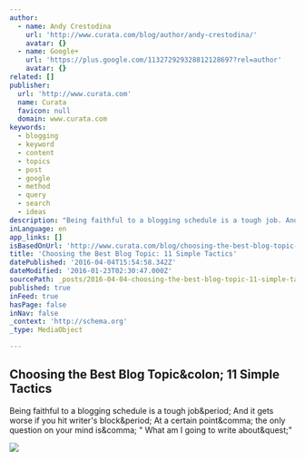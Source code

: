 ```yaml
---
author:
  - name: Andy Crestodina
    url: 'http://www.curata.com/blog/author/andy-crestodina/'
    avatar: {}
  - name: Google+
    url: 'https://plus.google.com/113272929328812128697?rel=author'
    avatar: {}
related: []
publisher:
  url: 'http://www.curata.com'
  name: Curata
  favicon: null
  domain: www.curata.com
keywords:
  - blogging
  - keyword
  - content
  - topics
  - post
  - google
  - method
  - query
  - search
  - ideas
description: "Being faithful to a blogging schedule is a tough job. And it gets worse if you hit writer's block. At a certain point, the only question on your mind is, \" What am I going to write about?\""
inLanguage: en
app_links: []
isBasedOnUrl: 'http://www.curata.com/blog/choosing-the-best-blog-topic-11-simple-tactics/?mkt_tok=3RkMMJWWfF9wsRoivKrBZKXonjHpfsX57%2B8oX6OwlMI/0ER3fOvrPUfGjI4CScFmI%2BSLDwEYGJlv6SgFSbDBMah21LgFWxk%3D&utm_content=buffer806e0&utm_medium=social&utm_source=facebook.com&utm_campaign=buffer'
title: 'Choosing the Best Blog Topic: 11 Simple Tactics'
datePublished: '2016-04-04T15:54:58.342Z'
dateModified: '2016-01-23T02:30:47.000Z'
sourcePath: _posts/2016-04-04-choosing-the-best-blog-topic-11-simple-tactics.md
published: true
inFeed: true
hasPage: false
inNav: false
_context: 'http://schema.org'
_type: MediaObject

---
```

<article style=""><h1>Choosing the Best Blog Topic&amp;colon; 11 Simple Tactics</h1><p>Being faithful to a blogging schedule is a tough job&amp;period; And it gets worse if you hit writer's block&amp;period; At a certain point&amp;comma; the only question on your mind is&amp;comma; " What am I going to write about&amp;quest;"</p><img src="http://www.curata.com/blog/wp-content/uploads/2016/01/588x315xsemrush.png.pagespeed.ic.pBkmj_SnT4.jpg" /></article>
